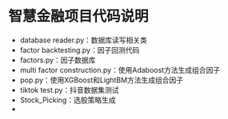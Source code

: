 # 智慧金融项目代码说明
- database reader.py：数据库读写相关类
- factor backtesting.py：因子回测代码
- factors.py：因子数据库
- multi factor construction.py：使用Adaboost方法生成组合因子
- pop.py：使用XGBoost和LightBM方法生成组合因子
- tiktok test.py：抖音数据集测试
- Stock_Picking：选股策略生成
- 
